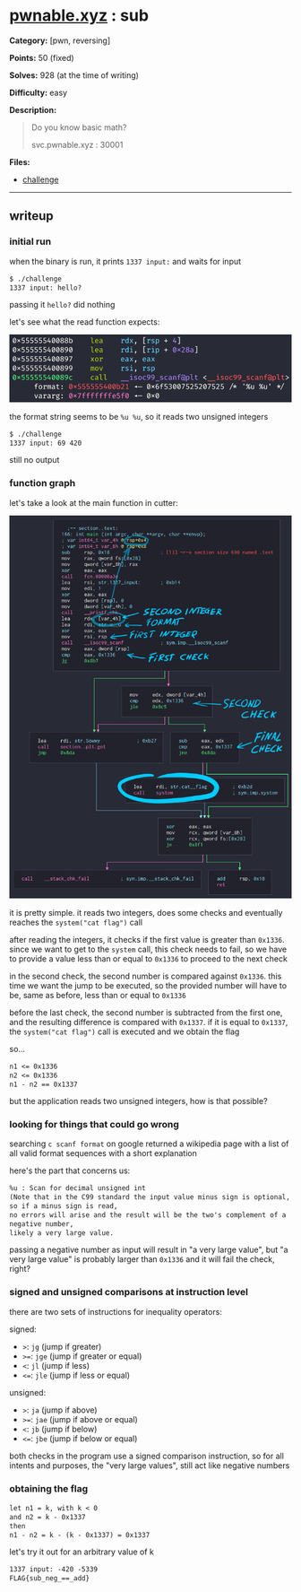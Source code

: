 # [pwnable.xyz](https://pwnable.xyz/challenges/) : sub

**Category:** [pwn, reversing]

**Points:** 50 (fixed)

**Solves:** 928 (at the time of writing)

**Difficulty:** easy

**Description:**

> Do you know basic math?
>
> svc.pwnable.xyz : 30001

**Files:**

- [challenge](https://pwnable.xyz/redisfiles/challenge_22.gz)

---

## writeup

### initial run

when the binary is run, it prints `1337 input:` and waits for input

```plaintext
$ ./challenge
1337 input: hello?
```

passing it `hello?` did nothing

let's see what the read function expects:

![scanf](./scanf.png)

the format string seems to be `%u %u`, so it reads two unsigned integers

```plaintext
$ ./challenge
1337 input: 69 420
```

still no output

### function graph

let's take a look at the main function in cutter:

![function graph](./function_graph.png)

it is pretty simple. it reads two integers, does some checks and eventually reaches the `system("cat flag")` call

after reading the integers, it checks if the first value is greater than `0x1336`. since we want to get to the `system` call, this check needs to fail, so we have to provide a value less than or equal to `0x1336` to proceed to the next check

in the second check, the second number is compared against `0x1336`. this time we want the jump to be executed, so the provided number will have to be, same as before, less than or equal to `0x1336`

before the last check, the second number is subtracted from the first one, and the resulting difference is compared with `0x1337`. if it is equal to `0x1337`, the `system("cat flag")` call is executed and we obtain the flag

so...

```plaintext
n1 <= 0x1336
n2 <= 0x1336
n1 - n2 == 0x1337
```

but the application reads two unsigned integers, how is that possible?

### looking for things that could go wrong

searching `c scanf format` on google returned a wikipedia page with a list of all valid format sequences with a short explanation

here's the part that concerns us:

```plaintext
%u : Scan for decimal unsigned int
(Note that in the C99 standard the input value minus sign is optional, so if a minus sign is read,
no errors will arise and the result will be the two's complement of a negative number,
likely a very large value.
```

passing a negative number as input will result in "a very large value", but "a very large value" is probably larger than `0x1336` and it will fail the check, right?

### signed and unsigned comparisons at instruction level

there are two sets of instructions for inequality operators:

signed:
- `>`: `jg` (jump if greater)
- `>=`: `jge` (jump if greater or equal)
- `<`: `jl` (jump if less)
- `<=`: `jle` (jump if less or equal)

unsigned:
- `>`: `ja` (jump if above)
- `>=`: `jae` (jump if above or equal)
- `<`: `jb` (jump if below)
- `<=`: `jbe` (jump if below or equal)

both checks in the program use a signed comparison instruction, so for all intents and purposes, the "very large values", still act like negative numbers

### obtaining the flag

```plaintext
let n1 = k, with k < 0
and n2 = k - 0x1337
then
n1 - n2 = k - (k - 0x1337) = 0x1337
```

let's try it out for an arbitrary value of k

```plaintext
1337 input: -420 -5339
FLAG{sub_neg_==_add}
```

